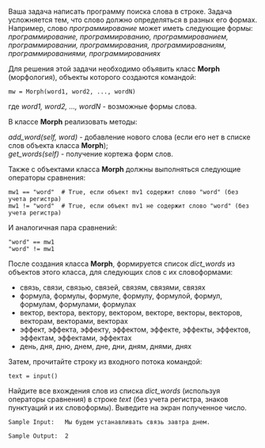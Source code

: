 Ваша задача написать программу поиска слова в строке. Задача усложняется тем, что слово должно определяться в разных его формах. Например, слово _программирование_ может иметь следующие формы: _программирование, программированию, программированием, программировании, программирования, программированиям, программированиями, программированиях_

Для решения этой задачи необходимо объявить класс **Morph** (морфология), объекты которого создаются командой:

`mw = Morph(word1, word2, ..., wordN)`

где _word1, word2, ..., wordN_ - возможные формы слова.

В классе **Morph** реализовать методы:

_add_word(self, word)_ - добавление нового слова (если его нет в списке слов объекта класса **Morph**);  
_get_words(self)_ - получение кортежа форм слов.

Также с объектами класса **Morph** должны выполняться следующие операторы сравнения:
```
mw1 == "word"  # True, если объект mv1 содержит слово "word" (без учета регистра)
mw1 != "word"  # True, если объект mv1 не содержит слово "word" (без учета регистра)
```
И аналогичная пара сравнений:
```
"word" == mw1
"word" != mw1
```
После создания класса **Morph**, формируется список _dict_words_ из объектов этого класса, для следующих слов с их словоформами:

- связь, связи, связью, связей, связям, связями, связях
- формула, формулы, формуле, формулу, формулой, формул, формулам, формулами, формулах
- вектор, вектора, вектору, вектором, векторе, векторы, векторов, векторам, векторами, векторах
- эффект, эффекта, эффекту, эффектом, эффекте, эффекты, эффектов, эффектам, эффектами, эффектах
- день, дня, дню, днем, дне, дни, дням, днями, днях

Затем, прочитайте строку из входного потока командой:

`text = input()`

Найдите все вхождения слов из списка _dict_words_ (используя операторы сравнения) в строке _text_ (без учета регистра, знаков пунктуаций и их словоформы). Выведите на экран полученное число.
```
Sample Input:   Мы будем устанавливать связь завтра днем.

Sample Output:  2
```
